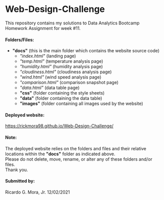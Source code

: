 # Web-Design-Challenge 

This repository contains my solutions to Data Analytics Bootcamp Homework Assignment for week #11.

#### Folders/Files:

+ **"docs"** (this is the main folder which contains the website source code) <br>
	- *"index.html"* (landing page) <br>
	- *"temp.html"* (temperature analysis page) <br>
	- *"humidity.html"* (humidity analysis page) <br>
	- *"cloudiness.html"* (cloudiness analysis page) <br>
	- *"wind.html"* (wind speed analysis page) <br>
	- *"comparison.html"* (comparison snapshot page) <br>
	- *"data.html"* (data table page) <br>
	- **"css"** (folder containing the style sheets) <br>
	- **"data"** (folder containing the data table) <br>
	- **"images"** (folder containing all images used by the website) <br>
	
#### Deployed website: <br>

https://rickmora98.github.io/Web-Design-Challenge/ <br>

#### Note: <br>

The deployed website relies on the folders and files and their relative locations within the **"docs"** folder as indicated above. <br>
Please do not delete, move, rename, or alter any of these folders and/or files. <br>
Thank you. <br>

#### Submitted by: <br>
 Ricardo G. Mora, Jr.  12/02/2021
 

